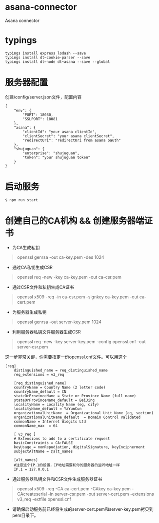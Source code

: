 # asana-connector
Asana connector

# typings 
```
typings install express lodash --save
typings install dt~cookie-parser --save
typings install dt~node dt~asana --save --global
```

# 服务器配置
创建/config/server.json文件，配置内容
```
{
    "env": {
        "PORT": 18080,
        "SSLPORT": 18081
    },
    "asana": {
        "clientId": "your asana clientId",
        "clientSecret": "your asana clientSecret",
        "redirectUri": "redirectUri from asana oauth"
    },
    "shujuguan": {
        "enterprise": "shujuguan",
        "token": "your shujuguan token"
    }
}
```
# 启动服务
```
$ npm run start
```

# 创建自己的CA机构 && 创建服务器端证书

* 为CA生成私钥
> openssl genrsa -out ca-key.pem -des 1024

* 通过CA私钥生成CSR
> openssl req -new -key ca-key.pem -out ca-csr.pem

* 通过CSR文件和私钥生成CA证书
> openssl x509 -req -in ca-csr.pem -signkey ca-key.pem -out ca-cert.pem

* 为服务器生成私钥
> openssl genrsa -out server-key.pem 1024

* 利用服务器私钥文件服务器生成CSR
> openssl req -new -key server-key.pem -config openssl.cnf -out server-csr.pem

这一步非常关键，你需要指定一份openssl.cnf文件。可以用这个

```
[req]  
    distinguished_name = req_distinguished_name  
    req_extensions = v3_req  
  
    [req_distinguished_name]  
    countryName = Country Name (2 letter code)  
    countryName_default = CN  
    stateOrProvinceName = State or Province Name (full name)  
    stateOrProvinceName_default = BeiJing  
    localityName = Locality Name (eg, city)  
    localityName_default = YaYunCun  
    organizationalUnitName  = Organizational Unit Name (eg, section)  
    organizationalUnitName_default  = Domain Control Validated  
    commonName = Internet Widgits Ltd  
    commonName_max  = 64  
  
    [ v3_req ]  
    # Extensions to add to a certificate request  
    basicConstraints = CA:FALSE  
    keyUsage = nonRepudiation, digitalSignature, keyEncipherment  
    subjectAltName = @alt_names  
  
    [alt_names]  
	#注意这个IP.1的设置，IP地址需要和你的服务器的监听地址一样
    IP.1 = 127.0.0.1
```
* 通过服务器私钥文件和CSR文件生成服务器证书
> openssl x509 -req -CA ca-cert.pem -CAkey ca-key.pem -CAcreateserial -in server-csr.pem -out server-cert.pem -extensions v3_req -extfile openssl.cnf
* 请确保启动服务前已经将生成的server-cert.pem和server-key.pem拷贝到pem目录下。